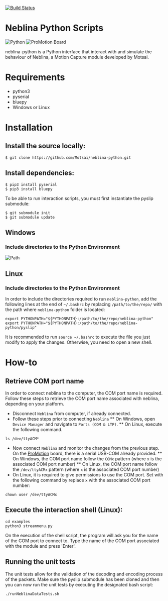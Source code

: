 [![Build Status](https://travis-ci.org/Motsai/neblina-python.svg)](https://travis-ci.org/Motsai/neblina-python)
# Neblina Python Scripts
![Python](https://www.python.org/static/community_logos/python-logo-master-v3-TM.png)
![ProMotion Board](http://i.imgur.com/FvKbWka.jpg)

neblina-python is a Python interface that interact with and simulate the behaviour of Neblina, a Motion Capture module developed by Motsai.
# Requirements
* python3
* pyserial
* bluepy
* Windows or Linux

# Installation

## Install the source locally:
```
$ git clone https://github.com/Motsai/neblina-python.git
```

## Install dependencies:
```
$ pip3 install pyserial
$ pip3 install bluepy
```

To be able to run interaction scripts, you must first instantiate the pyslip submodule:
```
$ git submodule init
$ git submodule update
```

## Windows
### Include directories to the Python Environment
![Path](http://i.imgur.com/ftOUSVX.png?1)

## Linux
### Include directories to the Python Environment
In order to include the directories required to run `neblina-python`, add the following lines at the end of `~/.bashrc` by replacing `/path/to/the/repo/` with the path where `neblina-python` folder is located:
```
export PYTHONPATH="${PYTHONPATH}:/path/to/the/repo/neblina-python"
export PYTHONPATH="${PYTHONPATH}:/path/to/the/repo/neblina-python/pyslip"
```

It is recommended to run `source ~/.bashrc` to execute the file you just modify to apply the changes. Otherwise, you need to open a new shell.

# How-to
## Retrieve COM port name
In order to connect neblina to the computer, the COM port name is required. Follow these steps to retrieve the COM port name associated with neblina, depending on your platform.
* Disconnect `Neblina` from computer, if already connected.
* Follow these steps prior to connecting `Neblina`
** On Windows, open `Device Manager` and navigate to `Ports (COM & LTP)`.
** On Linux, execute the following command.
```
ls /dev/ttyACM*
```
* Now connect `Neblina` and monitor the changes from the previous step. On the [ProMotion](http://promotion.motsai.com/) board, there is a serial USB-COM already provided.
** On Windows, the COM port name follow the `COMx` pattern (where `x` is the associated COM port number)
** On Linux, the COM port name follow the `/dev/ttyACMx` pattern (where `x` is the associated COM port number)
* On Linux, it is required to give permissions to use the COM port. Set with the following command by replace `x` with the associated COM port number:
```
chown user /dev/ttyACMx
```

## Execute the interaction shell (Linux):
```
cd examples
python3 streammenu.py
```

On the execution of the shell script, the program will ask you for the name of the COM port to connect to. Type the name of the COM port associated with the module and press 'Enter'.


## Running the unit tests
The unit tests allow for the validation of the decoding and encoding process of the packets.
Make sure the pyslip submodule has been cloned and then you can now run the unit tests by executing the designated bash script:
```
./runNeblinaDataTests.sh
```

